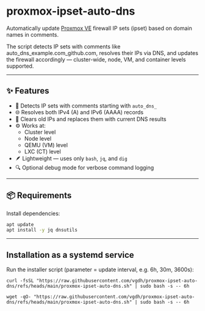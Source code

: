 # proxmox-ipset-auto-dns
Automatically update [Proxmox VE](https://www.proxmox.com/en/proxmox-ve) firewall IP sets (ipset) based on domain names in comments.

The script detects IP sets with comments like auto_dns_example.com_github.com, resolves their IPs via DNS, and updates the firewall accordingly — cluster-wide, node, VM, and container levels supported.

---
## ✨ Features
- 🧠 Detects IP sets with comments starting with `auto_dns_`
- 🌐 Resolves both IPv4 (A) and IPv6 (AAAA) records
- 🔁 Clears old IPs and replaces them with current DNS results
- ⚙️ Works at:
  - Cluster level
  - Node level
  - QEMU (VM) level
  - LXC (CT) level
- 🪶 Lightweight — uses only `bash`, `jq`, and `dig`
- 🔍 Optional debug mode for verbose command logging

---

## 📦 Requirements

Install dependencies:
```bash
apt update
apt install -y jq dnsutils
```

---

## Installation as a systemd service
Run the installer script (parameter = update interval, e.g. 6h, 30m, 3600s):
```
curl -fsSL "https://raw.githubusercontent.com/vgdh/proxmox-ipset-auto-dns/refs/heads/main/proxmox-ipset-auto-dns.sh" | sudo bash -s -- 6h
```
```
wget -qO- "https://raw.githubusercontent.com/vgdh/proxmox-ipset-auto-dns/refs/heads/main/proxmox-ipset-auto-dns.sh" | sudo bash -s -- 6h
```

